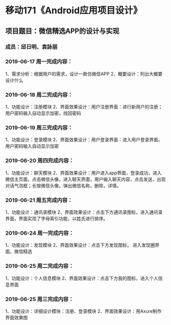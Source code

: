 # 移动171《Android应用项目设计》
## 项目题目：微信精选APP的设计与实现
### 成员：邱日明、袁詠丽

### 2019-06-17 周一完成内容：
1、需求分析：根据用户的需求，设计一款仿微信APP
2、概要设计：列出大概要设计什么


### 2019-06-18 周二完成内容：
1、功能设计：注册模块
2、界面效果设计：用户注册界面：进行新用户的注册；用户密码输入自动显示加密，找回密码


### 2019-06-19 周三完成内容：
1、功能设计：登录模块
2、界面效果设计：用户登录界面：进入用户登录界面，用户密码输入自动显示加密


### 2019-06-20 周四完成内容：
1、功能设计：聊天模块
2、界面效果设计：用户进入app界面，登录成功，进入微信主页面，点击微信头像，进入聊天界面，用户输入聊天内容，点击发送，出现对话气泡框；长按微信头像，弹出微信名称，删除，详情。 


### 2019-06-21 周五完成内容：
1、功能设计：通讯录模块
2、界面效果设计：点击下方通讯录图标，进入通讯录界面，界面实现了字母索引功能，以姓氏进行排序。


### 2019-06-24 周一完成内容：
1、功能设计：发现模块
2、界面效果设计：点击下方发现图标， 进入发现圈界面，微信精选


### 2019-06-25 周二完成内容：
1、功能设计：个人信息模块
2、界面效果设计：点击下方我的图标，进入个人信息界面


### 2019-06-25 周三完成内容：
1、功能设计：详细设计模块：注册、登录模块
2、界面效果设计：用Axure制作界面效果图
